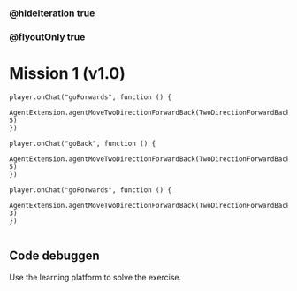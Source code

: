### @hideIteration true
### @flyoutOnly true
# Mission 1 (v1.0)

```blocks
player.onChat("goForwards", function () {
    AgentExtension.agentMoveTwoDirectionForwardBack(TwoDirectionForwardBack.Forward, 5)
})

player.onChat("goBack", function () {
	AgentExtension.agentMoveTwoDirectionForwardBack(TwoDirectionForwardBack.Back, 5)
})

```

```template
player.onChat("goForwards", function () {
    AgentExtension.agentMoveTwoDirectionForwardBack(TwoDirectionForwardBack.Forward, 3)
})


```
## Code debuggen
Use the learning platform to solve the exercise.